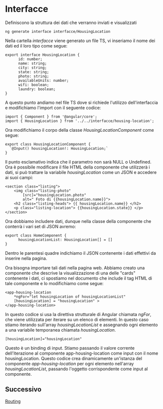 # Interfacce
Definiscono la struttura dei dati che verranno inviati e visualizzati

	ng generate interface interfacce/HousingLocation

Nella cartella *interfacce* viene generato un file TS, vi inseriamo il nome dei dati ed il loro tipo come segue:

	export interface HousingLocation {
		  id: number;
		  name: string;
		  city: string;
		  state: string;
		  photo: string;
		  availableUnits: number;
		  wifi: boolean;
		  laundry: boolean;
	}

A questo punto andiamo nel file TS dove si richiede l'utilizzo dell'interfaccia e modifichiamo l'import con il seguente codice:

	import { Component } from '@angular/core';
	import { HousingLocation } from '../../interfacce/housing-location';

Ora modifichiamo il corpo della classe *HousingLocationComponent*  come segue:

	export class HousingLocationComponent {
	  `@Input() housingLocation!: HousingLocation;`
	}

Il punto esclamativo indica che il parametro non sarà NULL o Undefined.
Ora è possibile modificare il file HTML della componente che utilizzerà i dati, si può trattare la variabile *housingLocation* come un JSON e accedere ai suoi campi:

	<section class="listing">
	    <img class="listing-photo" 
	        [src]="housingLocation.photo"
	        alt=" Foto di {{housingLocation.name}}">
	    <h2 class="listing-heads"> {{ housingLocation.name}} </h2>
	    <p class="listing-location"> {{housingLocation.state}} </p>
	</section>  

Ora dobbiamo includere dati, dunque nella classe della componente che conterrà i vari set di JSON avremo:

	export class HomeComponent {
		  housingLocationList: HousingLocation[] = []
	}

Dentro le parentesi quadre indichiamo il JSON contenente i dati effettivi da inserire nella pagina.

Ora bisogna importare tali dati nella pagina web.
Abbiamo creato una componente che descrive la visualizzazione di una delle "cards" contenente i dati, ci spostiamo nel documento che include il tag HTML di tale componente e lo modifichiamo come segue:

	<app-housing-location 
        *ngFor="let housingLocation of housingLocationList"
        [housingLocation] = "housingLocation" >
    </app-housing-location>

In questo codice si usa la direttiva strutturale di Angular chiamata *ngFor*, che viene utilizzata per iterare su un elenco di elementi. 
In questo caso stiamo iterando sull'array *housingLocationList* e assegnando ogni elemento a una variabile temporanea chiamata *housingLocation*.

	[housingLocation]="housingLocation" 
	
Questo è un binding di input. Stiamo passando il valore corrente dell'iterazione al componente app-housing-location come input con il nome housingLocation.
Questo codice crea dinamicamente un'istanza del componente *app-housing-location* per ogni elemento nell'array *housingLocationList*, passando l'oggetto corrispondente come input al componente. 

## Successivo
[Routing](workshop/angular/Routing.html)